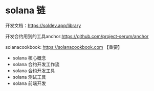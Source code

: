 # solana 链

开发文档：https://soldev.app/library

开发合约用到的工具anchor:https://github.com/project-serum/anchor


solanacookbook: https://solanacookbook.com  【重要】



- solana 核心概念
- solana 合约开发工作流
- solana 合约开发工具
- solana 测试工具
- solana 前端开发